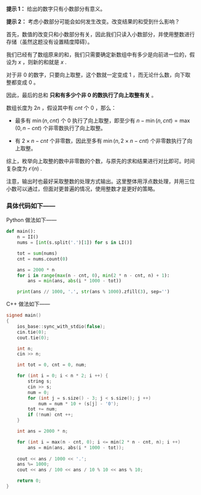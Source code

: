 **提示 1：** 给出的数字只有小数部分有意义。

**提示 2：** 考虑小数部分可能会如何发生改变。改变结果的和受到什么影响？

首先，数值的改变只和小数部分有关，因此我们只读入小数部分，并使用整数进行存储（虽然这题没有设置精度障碍）。

我们已经有了数组原来的和，我们只需要确定新数组中有多少是向前进一位的，假设为 $x$ ，则新的和就是 $x$ .

对于非 $0$ 的数字，只要向上取整，这个数就一定变成 $1$ ，而无论什么数，向下取整都变成 $0$ 。

因此，最后的总和 **只和有多少个非 $0$ 的数执行了向上取整有关** 。

数组长度为 $2n$ ，假设其中有 $cnt$ 个 $0$ ，那么：

- 最多有 $\min(n, cnt)$ 个 $0$ 执行了向上取整，即至少有 $n-\min(n, cnt)=\max(0, n-cnt)$ 个非零数执行了向上取整。

- 有 $2\times n-cnt$ 个非零数，因此至多有 $\min(n, 2\times n-cnt)$ 个非零数执行了向上取整。

综上，枚举向上取整的数中非零数的个数，与原先的求和结果进行对比即可。时间复杂度为 $\mathcal{O}(n)$ .

注意，输出时也最好采取整数的处理方式输出。这里整体用浮点数处理，并用三位小数可以通过，但面对更普遍的情况，使用整数才是更好的策略。

### 具体代码如下——

Python 做法如下——

```Python []
def main():
    n = II()
    nums = [int(s.split('.')[1]) for s in LI()]

    tot = sum(nums)
    cnt = nums.count(0)

    ans = 2000 * n
    for i in range(max(n - cnt, 0), min(2 * n - cnt, n) + 1):
        ans = min(ans, abs(i * 1000 - tot))

    print(ans // 1000, '.', str(ans % 1000).zfill(3), sep='')
```

C++ 做法如下——

```cpp []
signed main()
{
    ios_base::sync_with_stdio(false);
    cin.tie(0);
    cout.tie(0);

    int n;
    cin >> n;

    int tot = 0, cnt = 0, num;

    for (int i = 0; i < n * 2; i ++) {
        string s;
        cin >> s;
        num = 0;
        for (int j = s.size() - 3; j < s.size(); j ++)
            num = num * 10 + (s[j] - '0');
        tot += num;
        if (!num) cnt ++;
    }

    int ans = 2000 * n;

    for (int i = max(n - cnt, 0); i <= min(2 * n - cnt, n); i ++)
        ans = min(ans, abs(i * 1000 - tot));
    
    cout << ans / 1000 << '.';
    ans %= 1000;
    cout << ans / 100 << ans / 10 % 10 << ans % 10;

    return 0;
}
```
